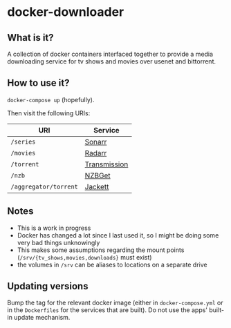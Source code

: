 # docker-downloader

## What is it?
A collection of docker containers interfaced together to provide a media
downloading service for tv shows and movies over usenet and bittorrent.

## How to use it?
`docker-compose up` (hopefully).

Then visit the following URIs:

URI | Service
--- | ---
`/series` | [Sonarr](https://sonarr.tv/)
`/movies` | [Radarr](https://radarr.video/)
`/torrent` | [Transmission](https://transmissionbt.com/)
`/nzb` | [NZBGet](https://nzbget.net/)
`/aggregator/torrent` | [Jackett](https://github.com/Jackett/Jackett)

## Notes
- This is a work in progress
- Docker has changed a lot since I last used it, so I might be doing some very
  bad things unknowingly
- This makes some assumptions regarding the mount points
  (`/srv/{tv_shows,movies,downloads}` must exist)
- the volumes in `/srv` can be aliases to locations on a separate drive

## Updating versions
Bump the tag for the relevant docker image (either in `docker-compose.yml` or
in the `Dockerfiles` for the services that are built). Do not use the apps'
built-in update mechanism.
